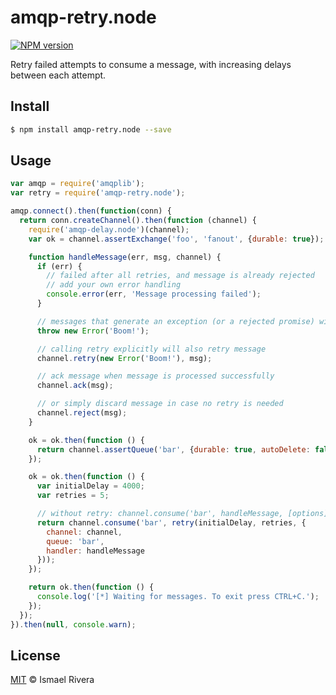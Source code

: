 # amqp-retry.node
[![NPM version][npm-image]][npm-url]

Retry failed attempts to consume a message, with increasing delays between each attempt.

## Install
```sh
$ npm install amqp-retry.node --save
```

## Usage
```javascript
var amqp = require('amqplib');
var retry = require('amqp-retry.node');

amqp.connect().then(function(conn) {
  return conn.createChannel().then(function (channel) {
    require('amqp-delay.node')(channel);
    var ok = channel.assertExchange('foo', 'fanout', {durable: true});

    function handleMessage(err, msg, channel) {
      if (err) {
        // failed after all retries, and message is already rejected
        // add your own error handling
        console.error(err, 'Message processing failed');
      }

      // messages that generate an exception (or a rejected promise) will be retried
      throw new Error('Boom!');

      // calling retry explicitly will also retry message
      channel.retry(new Error('Boom!'), msg);

      // ack message when message is processed successfully
      channel.ack(msg);

      // or simply discard message in case no retry is needed
      channel.reject(msg);
    }

    ok = ok.then(function () {
      return channel.assertQueue('bar', {durable: true, autoDelete: false});
    });

    ok = ok.then(function () {
      var initialDelay = 4000;
      var retries = 5;

      // without retry: channel.consume('bar', handleMessage, [options])
      return channel.consume('bar', retry(initialDelay, retries, {
        channel: channel,
        queue: 'bar',
        handler: handleMessage
      }));
    });

    return ok.then(function () {
      console.log('[*] Waiting for messages. To exit press CTRL+C.');
    });
  });
}).then(null, console.warn);
```

## License

[MIT](http://opensource.org/licenses/MIT) © Ismael Rivera

[npm-image]: https://img.shields.io/npm/v/amqp-retry.node.svg?style=flat
[npm-url]: https://npmjs.org/package/amqp-retry.node
